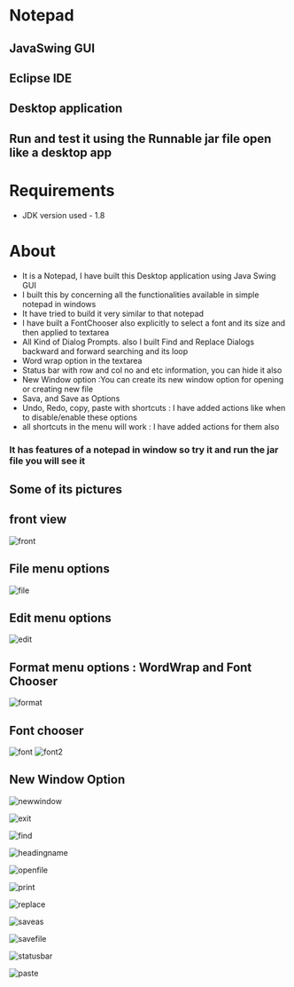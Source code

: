 # Notepad
## JavaSwing GUI
## Eclipse IDE
## Desktop application
## Run and test it using the Runnable jar file open like a desktop app
# Requirements 
* JDK version used - 1.8

# About
* It is a Notepad, I have built this Desktop application using Java Swing GUI
* I built this by concerning all the functionalities available in simple notepad in windows
* It have tried to build it very similar to that notepad 
* I have built a FontChooser also explicitly to select a font and its size and then applied to textarea
* All Kind of Dialog Prompts. also I built Find and Replace Dialogs backward and forward searching and its loop 
* Word wrap option in the textarea
* Status bar with row and col no and etc information, you can hide it also
* New Window option  :You can create its new window option for opening or creating new file
* Sava, and Save as Options
* Undo, Redo, copy, paste with shortcuts : I have added actions like when to disable/enable these options
* all shortcuts in the menu will work : I have added actions for them also
### It has features of a notepad in window so try it and run the jar file you will see it

## Some of its pictures

## front view
![front](https://github.com/Coderode/Images/blob/master/notepad/Front.PNG)
## File menu options
![file](https://github.com/Coderode/Images/blob/master/notepad/file.png)
## Edit menu options
![edit](https://github.com/Coderode/Images/blob/master/notepad/Edit.png)
## Format menu options : WordWrap and Font Chooser
![format](https://github.com/Coderode/Images/blob/master/notepad/Format.png)
## Font chooser
![font](https://github.com/Coderode/Images/blob/master/notepad/Font.png)
![font2](https://github.com/Coderode/Images/blob/master/notepad/font2.png)

## New Window Option
![newwindow](https://github.com/Coderode/Images/blob/master/notepad/newwindow.png)

![exit](https://github.com/Coderode/Images/blob/master/notepad/exitwithoutsaving.png)

![find](https://github.com/Coderode/Images/blob/master/notepad/find.png)

![headingname](https://github.com/Coderode/Images/blob/master/notepad/headingname.png)

![openfile](https://github.com/Coderode/Images/blob/master/notepad/openfile.png)

![print](https://github.com/Coderode/Images/blob/master/notepad/print.png)

![replace](https://github.com/Coderode/Images/blob/master/notepad/replace.png)

![saveas](https://github.com/Coderode/Images/blob/master/notepad/saveas.png)

![savefile](https://github.com/Coderode/Images/blob/master/notepad/savefile.png)

![statusbar](https://github.com/Coderode/Images/blob/master/notepad/statusbar.png)

![paste](https://github.com/Coderode/Images/blob/master/notepad/undoredocopypaste.png)
